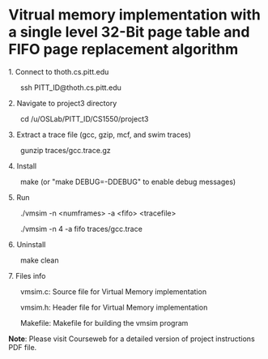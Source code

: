 # Vitrual memory implementation with a single level 32-Bit page table and FIFO page replacement algorithm

<p>1. Connect to thoth.cs.pitt.edu</p>
<ul>ssh PITT_ID@thoth.cs.pitt.edu</ul>
<p>2. Navigate to project3 directory</p>
<ul>cd /u/OSLab/PITT_ID/CS1550/project3</ul>
<p>3. Extract a trace file (gcc, gzip, mcf, and swim traces)</p>
<ul>gunzip traces/gcc.trace.gz</ul>

<p>4. Install</p>
<ul>make (or "make DEBUG=-DDEBUG" to enable debug messages)</ul>

<p>5. Run</p>
<ul>./vmsim -n &lt;numframes&gt; -a &lt;fifo&gt; &lt;tracefile&gt;</ul>
<ul>./vmsim -n 4 -a fifo traces/gcc.trace </ul>

<p>6. Uninstall</p>
<ul>make clean</ul>

<p>7. Files info</p>
<ul>vmsim.c: Source file for Virtual Memory implementation</ul>
<ul>vmsim.h: Header file for Virtual Memory implementation</ul>
<ul>Makefile: Makefile for building the vmsim program</ul>

<p><b>Note</b>: Please visit Courseweb for a detailed version of project instructions PDF file.</p>